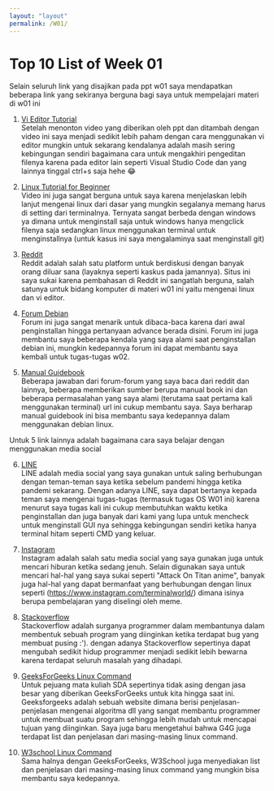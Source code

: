 ```yaml
---
layout: "layout"
permalink: /W01/
---
```


# Top 10 List of Week 01

Selain seluruh link yang disajikan pada ppt w01 saya mendapatkan beberapa link yang sekiranya berguna bagi saya untuk mempelajari materi di w01 ini

1. [Vi Editor Tutorial](https://www.youtube.com/watch?v=zxfccHcl1Ns&t=60s)<br>
Setelah menonton video yang diberikan oleh ppt dan ditambah dengan video ini saya menjadi sedikit lebih paham dengan cara menggunakan vi editor
mungkin untuk sekarang kendalanya adalah masih sering kebingungan sendiri bagaimana cara untuk mengakhiri pengeditan filenya karena pada editor
lain seperti Visual Studio Code dan yang lainnya tinggal ctrl+s saja hehe 😂

2. [Linux Tutorial for Beginner](https://www.youtube.com/watch?v=BMGixkvJ-6w)<br>
Video ini juga sangat berguna untuk saya karena menjelaskan lebih lanjut mengenai linux dari dasar yang mungkin segalanya memang harus di setting dari
terminalnya. Ternyata sangat berbeda dengan windows ya dimana untuk menginstall saja untuk windows hanya mengclick filenya saja sedangkan linux menggunakan terminal untuk menginstallnya (untuk kasus ini saya mengalaminya saat menginstall git)

3. [Reddit](https://www.redditinc.com/)<br>
Reddit adalah salah satu platform untuk berdiskusi dengan banyak orang diluar sana (layaknya seperti kaskus pada jamannya). Situs ini saya sukai
karena pembahasan di Reddit ini sangatlah berguna, salah satunya untuk bidang komputer di materi w01 ini yaitu mengenai linux dan vi editor.

4. [Forum Debian](http://forums.debian.net/)<br>
Forum ini juga sangat menarik untuk dibaca-baca karena dari awal penginstallan hingga pertanyaan advance berada disini. Forum ini juga membantu saya beberapa kendala yang saya alami saat penginstallan debian ini, mungkin kedepannya forum ini dapat membantu saya kembali untuk tugas-tugas w02.

5. [Manual Guidebook](https://www.debian.org/doc/manuals/debian-reference/ch01.en.html)<br>
Beberapa jawaban dari forum-forum yang saya baca dari reddit dan lainnya, beberapa memberikan sumber berupa manual book ini dan beberapa permasalahan yang saya alami (terutama saat pertama kali menggunakan terminal) url ini cukup membantu saya. Saya berharap manual guidebook ini bisa membantu saya kedepannya dalam menggunakan debian linux.

Untuk 5 link lainnya adalah bagaimana cara saya belajar dengan menggunakan media social

6. [LINE](https://line.me/en/)<br>
LINE adalah media social yang saya gunakan untuk saling berhubungan dengan teman-teman saya ketika sebelum pandemi hingga ketika pandemi sekarang. Dengan
adanya LINE, saya dapat bertanya kepada teman saya mengenai tugas-tugas (termasuk tugas OS W01 ini) karena menurut saya tugas kali ini cukup membutuhkan waktu ketika penginstallan dan juga banyak dari kami yang lupa untuk mencheck untuk menginstall GUI nya sehingga kebingungan sendiri ketika hanya terminal hitam seperti CMD yang keluar.

7. [Instagram](https://www.instagram.com/)<br>
Instagram adalah salah satu media social yang saya gunakan juga untuk mencari hiburan ketika sedang jenuh. Selain digunakan saya
untuk mencari hal-hal yang saya sukai seperti "Attack On Titan anime", banyak juga hal-hal yang dapat bermanfaat yang berhubungan dengan linux seperti (https://www.instagram.com/terminalworld/) dimana isinya berupa pembelajaran yang diselingi oleh meme.

8. [Stackoverflow](https://stackoverflow.com/)<br>
Stackoverflow adalah surganya programmer dalam membantunya dalam membentuk sebuah program yang diinginkan ketika terdapat bug yang membuat pusing :').
dengan adanya Stackoverflow sepertinya dapat mengubah sedikit hidup programmer menjadi sedikit lebih bewarna karena terdapat seluruh masalah yang dihadapi.

9. [GeeksForGeeks Linux Command](https://www.geeksforgeeks.org/linux-commands/)<br>
Untuk pejuang mata kuliah SDA sepertinya tidak asing dengan jasa besar yang diberikan GeeksForGeeks untuk kita hingga saat ini. Geeksforgeeks adalah
sebuah website dimana berisi penjelasan-penjelasan mengenai algoritma dll yang sangat membantu programmer untuk membuat suatu program sehingga lebih mudah
untuk mencapai tujuan yang diinginkan. Saya juga baru mengetahui bahwa G4G juga terdapat list dan penjelasan dari masing-masing linux command.

10. [W3school Linux Command](https://www.w3schools.com/whatis/whatis_cli.asp)<br>
Sama halnya dengan GeeksForGeeks, W3School juga menyediakan list dan penjelasan dari masing-masing linux command yang mungkin bisa membantu saya kedepannya.

